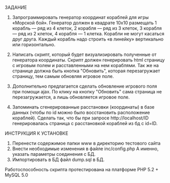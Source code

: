 ЗАДАНИЕ 

1) Запрограммировать генератор координат кораблей для игры «Морской бой». Генератор должен в квадрате 10x10 размещать
  1 корабль — ряд из 4 клеток,
  2 корабля — ряд из 3 клеток,
  3 корабля — ряд из 2 клеток,
  4 корабля — 1 клетка.
Корабли не могут касаться друг друга. Каждый корабль надо строить «в линейку» вертикально или горизонтально.

2) Написать скрипт, который будет визуализировать полученные от   генератора координаты. Скрипт должен генерировать html страницу с   игровым полем и расставленными на нем кораблями. Так же на странице   должна быть кнопка "Обновить", которая перезагружает страницу, тем самым   обновляя игровое поле.

3) Дополнительно предлагается сделать обновление игрового поля при помощи ajax. По клику на кнопку "Обновить" сама страница не   перезагружается, а лишь обновляется игровое поле.

4) Запоминать сгенерированные расстановки (координаты) в базе данных (чтобы по id можно было восстановить расположение кораблей). Сделать так, что бы при запросе http://localhost/ID генерировалась страница с расстановкой кораблей из бд с id=ID.
  
ИНСТРУКЦИЯ К УСТАНОВКЕ
  
1) Перенести содержимое папки www в директорию тестового сайта
2) Внести необходимые изменения в файле inc/config.php А именно, указать параметры соединения с БД.
3) Импортировать в БД файл dump.sql в БД.

Работоспособность скрипта протестирована на платформе PHP 5.2 + MySQL 5.0
